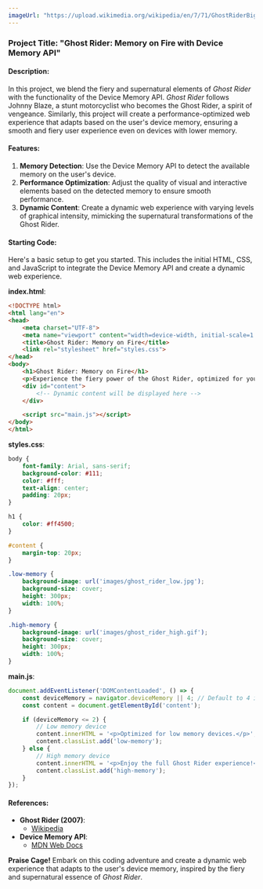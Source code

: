 ```yaml
---
imageUrl: "https://upload.wikimedia.org/wikipedia/en/7/71/GhostRiderBigPoster.jpg"
---
```

### Project Title: "Ghost Rider: Memory on Fire with Device Memory API"

#### Description:
In this project, we blend the fiery and supernatural elements of *Ghost Rider* with the functionality of the Device Memory API. *Ghost Rider* follows Johnny Blaze, a stunt motorcyclist who becomes the Ghost Rider, a spirit of vengeance. Similarly, this project will create a performance-optimized web experience that adapts based on the user's device memory, ensuring a smooth and fiery user experience even on devices with lower memory.

#### Features:
1. **Memory Detection**: Use the Device Memory API to detect the available memory on the user's device.
2. **Performance Optimization**: Adjust the quality of visual and interactive elements based on the detected memory to ensure smooth performance.
3. **Dynamic Content**: Create a dynamic web experience with varying levels of graphical intensity, mimicking the supernatural transformations of the Ghost Rider.

#### Starting Code:
Here's a basic setup to get you started. This includes the initial HTML, CSS, and JavaScript to integrate the Device Memory API and create a dynamic web experience.

**index.html**:
```html
<!DOCTYPE html>
<html lang="en">
<head>
    <meta charset="UTF-8">
    <meta name="viewport" content="width=device-width, initial-scale=1.0">
    <title>Ghost Rider: Memory on Fire</title>
    <link rel="stylesheet" href="styles.css">
</head>
<body>
    <h1>Ghost Rider: Memory on Fire</h1>
    <p>Experience the fiery power of the Ghost Rider, optimized for your device!</p>
    <div id="content">
        <!-- Dynamic content will be displayed here -->
    </div>

    <script src="main.js"></script>
</body>
</html>
```

**styles.css**:
```css
body {
    font-family: Arial, sans-serif;
    background-color: #111;
    color: #fff;
    text-align: center;
    padding: 20px;
}

h1 {
    color: #ff4500;
}

#content {
    margin-top: 20px;
}

.low-memory {
    background-image: url('images/ghost_rider_low.jpg');
    background-size: cover;
    height: 300px;
    width: 100%;
}

.high-memory {
    background-image: url('images/ghost_rider_high.gif');
    background-size: cover;
    height: 300px;
    width: 100%;
}
```

**main.js**:
```javascript
document.addEventListener('DOMContentLoaded', () => {
    const deviceMemory = navigator.deviceMemory || 4; // Default to 4 if the API is not supported
    const content = document.getElementById('content');

    if (deviceMemory <= 2) {
        // Low memory device
        content.innerHTML = '<p>Optimized for low memory devices.</p>';
        content.classList.add('low-memory');
    } else {
        // High memory device
        content.innerHTML = '<p>Enjoy the full Ghost Rider experience!</p>';
        content.classList.add('high-memory');
    }
});
```

#### References:
- **Ghost Rider (2007)**:
  - [Wikipedia](https://en.wikipedia.org/wiki/Ghost_Rider_(2007_film))
- **Device Memory API**:
  - [MDN Web Docs](https://developer.mozilla.org/en-US/docs/Web/API/Device_Memory_API)

**Praise Cage!** Embark on this coding adventure and create a dynamic web experience that adapts to the user's device memory, inspired by the fiery and supernatural essence of *Ghost Rider*.
